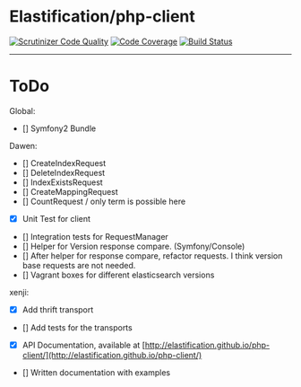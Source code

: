 # Elastification/php-client
[![Scrutinizer Code Quality](https://scrutinizer-ci.com/g/elastification/php-client/badges/quality-score.png?b=master)](https://scrutinizer-ci.com/g/elastification/php-client/?branch=master)
[![Code Coverage](https://scrutinizer-ci.com/g/elastification/php-client/badges/coverage.png?b=master)](https://scrutinizer-ci.com/g/elastification/php-client/?branch=master)
[![Build Status](https://scrutinizer-ci.com/g/elastification/php-client/badges/build.png?b=master)](https://scrutinizer-ci.com/g/elastification/php-client/build-status/master)


---


ToDo
====

Global:
- [] Symfony2 Bundle

Dawen:

- [] CreateIndexRequest
- [] DeleteIndexRequest
- [] IndexExistsRequest
- [] CreateMappingRequest
- [] CountRequest / only term is possible here
- [x] Unit Test for client
- [] Integration tests for RequestManager
- [] Helper for Version response compare. (Symfony/Console)
- [] After helper for response compare, refactor requests. I think version base requests are not needed.
- [] Vagrant boxes for different elasticsearch versions

xenji:
- [x] Add thrift transport
- [] Add tests for the transports
- [x] API Documentation, available at [http://elastification.github.io/php-client/](http://elastification.github.io/php-client/)
- [] Written documentation with examples
